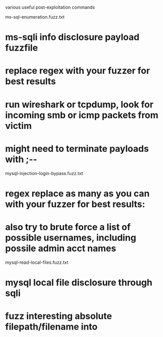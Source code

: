 
various useful post-exploitation commands

ms-sql-enumeration.fuzz.txt
# ms-sqli info disclosure payload fuzzfile
# replace regex with your fuzzer for best results <attackerip> <sharename>
# run wireshark or tcpdump, look for incoming smb or icmp packets from victim
# might need to terminate payloads with ;--


mysql-injection-login-bypass.fuzz.txt
# regex replace as many as you can with your fuzzer for best results:
# <user-fieldname> <pass-fieldname> <username> 
# also try to brute force a list of possible usernames, including possile admin acct names

mysql-read-local-files.fuzz.txt
# mysql local file disclosure through sqli
# fuzz interesting absolute filepath/filename into <filepath>
